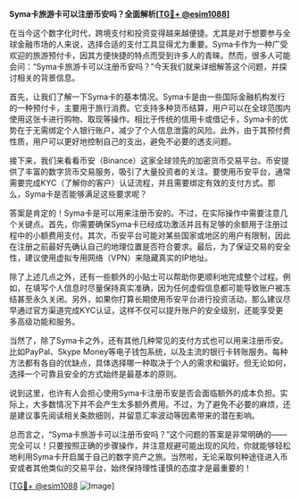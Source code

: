 **Syma卡旅游卡可以注册币安吗？全面解析[[TG💪+ @esim1088](https://t.me/s/esim1088)]**

在当今这个数字化时代，跨境支付和投资变得越来越便捷。尤其是对于想要参与全球金融市场的人来说，选择合适的支付工具显得尤为重要。Syma卡作为一种广受欢迎的旅游预付卡，因其方便快捷的特点而受到许多人的青睐。然而，很多人可能会问：“Syma卡旅游卡可以注册币安吗？”今天我们就来详细解答这个问题，并探讨相关的背景信息。

首先，让我们了解一下Syma卡的基本情况。Syma卡是由一些国际金融机构发行的一种预付卡，主要用于旅行消费。它支持多种货币结算，用户可以在全球范围内使用这张卡进行购物、取现等操作。相比于传统的信用卡或借记卡，Syma卡的优势在于无需绑定个人银行账户，减少了个人信息泄露的风险。此外，由于其预付费性质，用户可以更好地控制自己的支出，避免不必要的透支问题。

接下来，我们来看看币安（Binance）这家全球领先的加密货币交易平台。币安提供了丰富的数字货币交易服务，吸引了大量投资者的关注。要使用币安平台，通常需要完成KYC（了解你的客户）认证流程，并且需要绑定有效的支付方式。那么，Syma卡是否能够满足这些要求呢？

答案是肯定的！Syma卡是可以用来注册币安的。不过，在实际操作中需要注意几个关键点。首先，你需要确保Syma卡已经成功激活并且有足够的余额用于注册过程中的小额费用支付。其次，币安平台可能对某些国家或地区的用户有限制，因此在注册之前最好先确认自己的地理位置是否符合要求。最后，为了保证交易的安全性，建议使用虚拟专用网络（VPN）来隐藏真实的IP地址。

除了上述几点之外，还有一些额外的小贴士可以帮助你更顺利地完成整个过程。例如，在填写个人信息时尽量保持真实准确，因为任何虚假信息都可能导致账户被冻结甚至永久关闭。另外，如果你打算长期使用币安平台进行投资活动，那么建议尽早通过官方渠道完成KYC认证，这样不仅可以提升账户的安全级别，还能享受更多高级功能和服务。

当然了，除了Syma卡之外，还有其他几种常见的支付方式也可以用来注册币安。比如PayPal、Skype Money等电子钱包系统，以及主流的银行卡转账服务。每种方法都有各自的优缺点，具体选择哪一种取决于个人的需求和偏好。但无论如何，选择一个可靠且安全的方式始终是最基本的原则。

说到这里，也许有人会担心使用Syma卡注册币安是否会面临额外的成本负担。实际上，大多数情况下并不会产生太多额外费用。不过，为了避免不必要的麻烦，还是建议事先阅读相关条款细则，并留意汇率波动等因素带来的潜在影响。

总而言之，“Syma卡旅游卡可以注册币安吗？”这个问题的答案是非常明确的——完全可以！只要按照正确的步骤操作，并注意规避可能出现的风险，你就能够轻松地利用Syma卡开启属于自己的数字资产之旅。当然啦，无论采取何种途径进入币安或者其他类似的交易平台，始终保持理性谨慎的态度才是最重要的！

[[TG💪+ @esim1088](https://t.me/s/esim1088) ![Image](https://i.postimg.cc/4NQfJmqS/Snipaste-2025-05-13-00-14-12.png)]